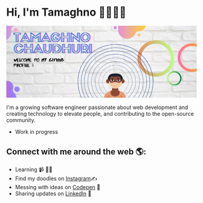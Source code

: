 # Hi, I'm Tamaghno 🙂👋🏾‍💻

<img src="https://github.com/Tamaghno/Tamaghno/blob/master/Tamaghno%20chaudhuri%20banner.png?raw=true" alt="banner">

I'm a growing software engineer passionate about web development and creating technology to elevate people, and contributing to the open-source community.
</br>
- Work in progress

## Connect with me around the web 🌎: 

- Learning 📹 ✍🏾
- Find my doodles on <a href="https://www.instagram.com/_.hijibijbij._/"> Instagram</a>✍️ 
- Messing with ideas on <a href="https://codepen.io/tamaghno"> Codepen</a> 🏓
- Sharing updates on <a href="https://www.linkedin.com/in/tamaghno-chaudhuri-339b6665">LinkedIn</a> 💼
